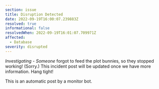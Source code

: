 ```yaml
---
section: issue
title: Disruption Detected
date: 2022-09-19T16:00:07.239883Z
resolved: true
informational: false
resolvedWhen: 2022-09-19T16:01:07.709971Z
affected:
  - Database
severity: disrupted
---
```

*Investigating* - _Someone_ forgot to feed the plot bunnies, so they stopped working! (Sorry.) This incident post will be updated once we have more information. Hang tight!

This is an automatic post by a monitor bot.
        